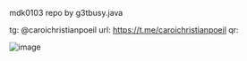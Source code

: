 mdk0103 repo by g3tbusy.java

tg: @caroichristianpoeil
url: https://t.me/caroichristianpoeil
qr:

![image](https://github.com/g3tbusy/g3tbusy.java/assets/124836889/784a9f96-b4b3-4e10-8438-fa1da7ad96c4)
